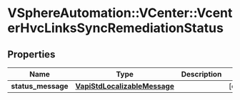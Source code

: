 # VSphereAutomation::VCenter::VcenterHvcLinksSyncRemediationStatus

## Properties
Name | Type | Description | Notes
------------ | ------------- | ------------- | -------------
**status_message** | [**VapiStdLocalizableMessage**](VapiStdLocalizableMessage.md) |  | [optional] 


